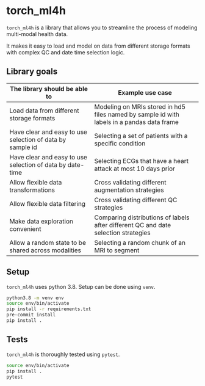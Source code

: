 # torch_ml4h
`torch_ml4h` is a library that allows you to streamline the process
of modeling multi-modal health data.

It makes it easy to load and model on data from different storage formats
with complex QC and date time selection logic.

## Library goals
| The library should be able to                              | Example use case
------------------------------------------------------------ | -----------------
| Load data from different storage formats                   | Modeling on MRIs stored in hd5 files named by sample id with labels in a pandas data frame
| Have clear and easy to use selection of data by sample id  | Selecting a set of patients with a specific condition
| Have clear and easy to use selection of data by date-time  | Selecting ECGs that have a heart attack at most 10 days prior
| Allow flexible data transformations                        | Cross validating different augmentation strategies
| Allow flexible data filtering                              | Cross validating different QC strategies
| Make data exploration convenient                           | Comparing distributions of labels after different QC and date selection strategies
| Allow a random state to be shared across modalities        | Selecting a random chunk of an MRI to segment

## Setup
`torch_ml4h` uses python 3.8.
Setup can be done using `venv`.
```bash
python3.8 -m venv env
source env/bin/activate
pip install -r requirements.txt
pre-commit install
pip install .
```

## Tests
`torch_ml4h` is thoroughly tested using `pytest`.
```bash
source env/bin/activate
pip install .
pytest
```
